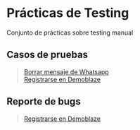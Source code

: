 # Prácticas de Testing
Conjunto de prácticas sobre testing manual

## Casos de pruebas
> [Borrar mensaje de Whatsapp](https://github.com/JoanaBugarin/Practicas_testing/blob/main/Borrar%20mensaje%20enviado%20en%20Whatsapp.xlsx)   
> [Registrarse en Demoblaze](https://github.com/JoanaBugarin/Practicas_testing/blob/main/Registrarse%20en%20demoblaze.xlsx)

## Reporte de bugs
> [Registrarse en Demoblaze](https://github.com/JoanaBugarin/Practicas_testing/blob/main/Reporte%20de%20Bug_Registrarse%20en%20demoblaze.xlsx)
